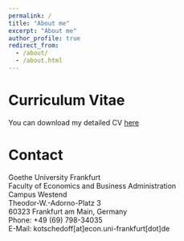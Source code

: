 ```yaml
---
permalink: /
title: "About me"
excerpt: "About me"
author_profile: true
redirect_from: 
  - /about/
  - /about.html
---
```




Curriculum Vitae
======

You can download my detailed CV [here](http://kotsche.github.io/files/CV_Homepage.pdf)

Contact
======



Goethe University Frankfurt  
Faculty of Economics and Business Administration  
Campus Westend  
Theodor-W.-Adorno-Platz 3  
60323 Frankfurt am Main, Germany  
Phone:	+49 (69) 798-34035  
E-Mail:	kotschedoff[at]econ.uni-frankfurt[dot]de   
 
